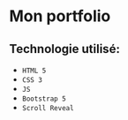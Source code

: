 # Mon portfolio
## Technologie utilisé: 
  - `HTML 5`
  - `CSS 3`
  - `JS`
  - `Bootstrap 5`
  - `Scroll Reveal`
